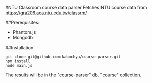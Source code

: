#NTU Classroom course data parser
Fetches NTU course data from [https://gra206.aca.ntu.edu.tw/classrm/
]()

##Prerequisites:

* Phantom.js
* Mongodb

##Installation
```
git clone git@github.com:kabochya/course-parser.git
npm install
node main.js
```

The results will be in the "course-parser" db, "course" collection.

